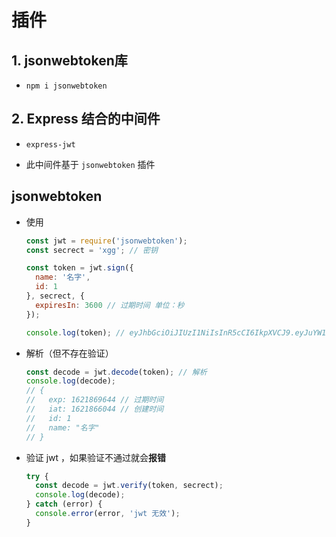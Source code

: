 # 插件

## 1. jsonwebtoken库

+ `npm i jsonwebtoken`

## 2. Express 结合的中间件

+ `express-jwt`

+ 此中间件基于 `jsonwebtoken` 插件

## jsonwebtoken

+ 使用

  ```js
  const jwt = require('jsonwebtoken');
  const secrect = 'xgg'; // 密钥

  const token = jwt.sign({
    name: '名字',
    id: 1
  }, secrect, {
    expiresIn: 3600 // 过期时间 单位：秒
  });

  console.log(token); // eyJhbGciOiJIUzI1NiIsInR5cCI6IkpXVCJ9.eyJuYW1lIjoi5ZCN5a2XIiwiaWQiOjEsImlhdCI6MTYyMTg2NjA0NCwiZXhwIjoxNjIxODY5NjQ0fQ.V9sgr5qYiI9-J5VYIPbjU1KZ95a0ZdOJtZxEpQ8QYN8
  ```

+ 解析（但不存在验证）

  ```js
  const decode = jwt.decode(token); // 解析
  console.log(decode);
  // {
  //   exp: 1621869644 // 过期时间
  //   iat: 1621866044 // 创建时间
  //   id: 1
  //   name: "名字"
  // }
  ```

+ 验证 jwt ，如果验证不通过就会**报错**

  ```js
  try {
    const decode = jwt.verify(token, secrect);
    console.log(decode);
  } catch (error) {
    console.error(error, 'jwt 无效');
  }
  ```
